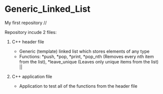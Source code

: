# Generic_Linked_List
My first repository // 

Repository incude 2 files: 

1. C++ header file
    - Generic (template) linked list which stores elements of any type
    - Functions:
      *push, 
      *pop, 
      *print, 
      *pop_nth (Removes every nth item from the list), 
      *leave_unique (Leaves only unique items from the list) || 
    
2. C++ application file
    - Application to test all of the functions from the header file
